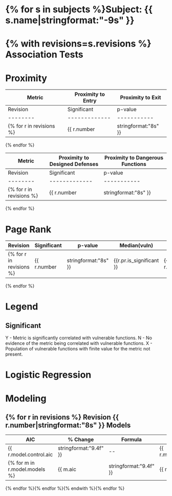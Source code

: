 {% for s in subjects %}Subject: {{ s.name|stringformat:"-9s" }}
==================
{% with revisions=s.revisions %}
Association Tests
=================

Proximity
=========

|  Metric  |                       Proximity to Entry                      |                       Proximity to Exit                       |
| -------- | ------------------------------------------------------------- | ------------------------------------------------------------- |
| Revision |  Significant  |   p-value   | Median(vuln) |   | Median(neut) |  Significant  |   p-value   | Median(vuln) |   | Median(neut) |
| -------- | ------------- | ----------- | ------------ | - | ------------ | ------------- | ----------- | ------------ | - | ------------ |
{% for r in revisions %}| {{ r.number|stringformat:"8s" }} |       {{ r.pen.is_significant }}       | {{ r.pen.p|stringformat:"6.5e" }} | {{ r.pen.vmedian|stringformat:"12.6f" }} | {{ r.pen.rel_median }} | {{ r.pen.nmedian|stringformat:"12.6f" }} |       {{ r.pex.is_significant }}       | {{ r.pex.p|stringformat:"6.5e" }} | {{ r.pex.vmedian|stringformat:"12.6f" }} | {{ r.pex.rel_median }} | {{ r.pex.nmedian|stringformat:"12.6f" }} |
{% endfor %}

|  Metric  |               Proximity to Designed Defenses                  |               Proximity to Dangerous Functions                |
| -------- | ------------------------------------------------------------- | ------------------------------------------------------------- |
| Revision |  Significant  |   p-value   | Median(vuln) |   | Median(neut) |  Significant  |   p-value   | Median(vuln) |   | Median(neut) |
| -------- | ------------- | ----------- | ------------ | - | ------------ | ------------- | ----------- | ------------ | - | ------------ |
{% for r in revisions %}| {{ r.number|stringformat:"8s" }} |       {{ r.pde.is_significant }}       | {{ r.pde.p|stringformat:"6.5e" }} | {{ r.pde.vmedian|stringformat:"12.6f" }} | {{ r.pde.rel_median }} | {{ r.pde.nmedian|stringformat:"12.6f" }} |       {{ r.pda.is_significant }}       | {{ r.pda.p|stringformat:"6.5e" }} | {{ r.pda.vmedian|stringformat:"12.6f" }} | {{ r.pda.rel_median }} | {{ r.pda.nmedian|stringformat:"12.6f" }} |
{% endfor %}

Page Rank
=========

| Revision |  Significant  |   p-value   | Median(vuln) |   | Median(neut) |
| -------- | ------------- | ----------- | ------------ | - | ------------ |
{% for r in revisions %}| {{ r.number|stringformat:"8s" }} |       {{r.pr.is_significant }}       | {{ r.pr.p|stringformat:"6.5e" }} | {{ r.pr.vmedian|stringformat:"12.6e" }} | {{ r.pr.rel_median  }} | {{ r.pr.nmedian|stringformat:"12.6e" }} |
{% endfor %}

Legend
======

Significant
-----------

 Y - Metric is significantly correlated with vulnerable functions.
 N - No evidence of the metric being correlated with vulnerable functions.
 X - Population of vulnerable functions with finite value for the metric not present.


Logistic Regression
===================

Modeling
========

{% for r in revisions %}
 Revision   {{ r.number|stringformat:"8s" }} 
 Models
 ------

   |    AIC    |  % Change  | Formula                                                                     | Precision | Recall | F-score |
   | --------- | ---------- | --------------------------------------------------------------------------- | --------- | ------ | ------- |
   | {{ r.model.control.aic|stringformat:"9.4f" }} |     --     | {{ r.model.control.formula|stringformat:"-75s" }} |    ---    |   --   |   ---   |
   {% for m in r.model.models %}| {{ m.aic|stringformat:"9.4f" }} | {{ m.aic_change_pct|stringformat:"10.6f" }} | {{ m.formula|stringformat:"-75s" }} | {{ m.prediction_result.precision|stringformat:"9.4f"  }} | {{ m.prediction_result.recall|stringformat:"6.4f" }} | {{ m.prediction_result.fscore|stringformat:"7.4f" }} |
   {% endfor %}{% endfor %}{% endwith %}{% endfor %}
